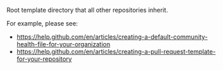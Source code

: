 Root template directory that all other repositories inherit.

For example, please see:
- https://help.github.com/en/articles/creating-a-default-community-health-file-for-your-organization
- https://help.github.com/en/articles/creating-a-pull-request-template-for-your-repository

